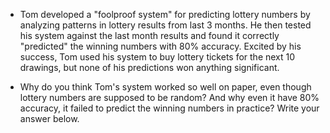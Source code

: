 - Tom developed a "foolproof system" for predicting lottery numbers by analyzing patterns in lottery results from last 3 months. He then tested his system against the last month results and found it correctly "predicted" the winning numbers with 80% accuracy. Excited by his success, Tom used his system to buy lottery tickets for the next 10 drawings, but none of his predictions won anything significant. 

- Why do you think Tom's system worked so well on paper, even though lottery numbers are supposed to be random? And why even it have 80% accuracy, it failed to predict the winning numbers in practice? Write your answer below.